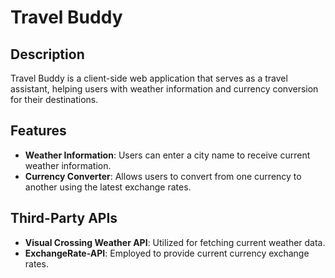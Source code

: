 # Travel Buddy
## Description
Travel Buddy is a client-side web application that serves as a travel assistant, helping users with weather information and currency conversion for their destinations.

## Features
- **Weather Information**: Users can enter a city name to receive current weather information.
- **Currency Converter**: Allows users to convert from one currency to another using the latest exchange rates.

## Third-Party APIs
- **Visual Crossing Weather API**: Utilized for fetching current weather data.
- **ExchangeRate-API**: Employed to provide current currency exchange rates.
